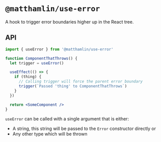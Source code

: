 # `@matthamlin/use-error`

A hook to trigger error boundaries higher up in the React tree.

## API

```jsx
import { useError } from '@matthamlin/use-error'

function ComponentThatThrows() {
  let trigger = useError()

  useEffect(() => {
    if (thing) {
      // Calling trigger will force the parent error boundary
      trigger(`Passed 'thing' to ComponentThatThrows`)
    }
  })

  return <SomeComponent />
}
```

`useError` can be called with a single argument that is either:

- A string, this string will be passed to the `Error` constructor directly or
- Any other type which will be thrown
